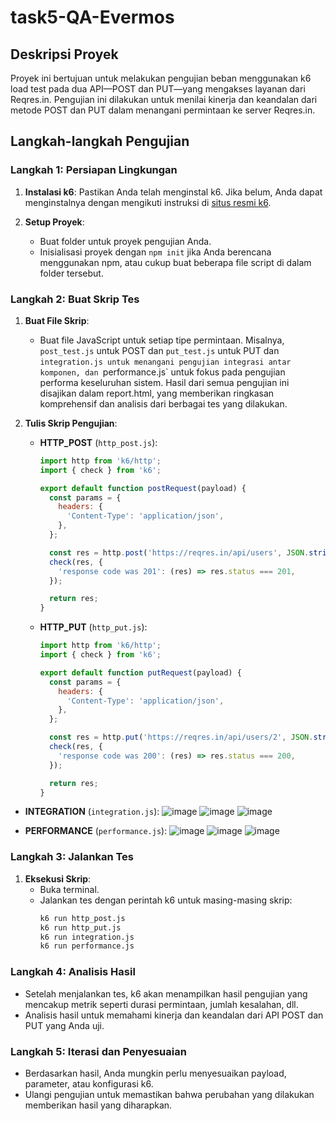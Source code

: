 # task5-QA-Evermos

## Deskripsi Proyek
Proyek ini bertujuan untuk melakukan pengujian beban menggunakan k6 load test pada dua API—POST dan PUT—yang mengakses layanan dari Reqres.in. Pengujian ini dilakukan untuk menilai kinerja dan keandalan dari metode POST dan PUT dalam menangani permintaan ke server Reqres.in.

## Langkah-langkah Pengujian

### Langkah 1: Persiapan Lingkungan
1. **Instalasi k6**:
   Pastikan Anda telah menginstal k6. Jika belum, Anda dapat menginstalnya dengan mengikuti instruksi di [situs resmi k6](https://k6.io/docs/getting-started/installation/).

2. **Setup Proyek**:
   - Buat folder untuk proyek pengujian Anda.
   - Inisialisasi proyek dengan `npm init` jika Anda berencana menggunakan npm, atau cukup buat beberapa file script di dalam folder tersebut.

### Langkah 2: Buat Skrip Tes
1. **Buat File Skrip**:
   - Buat file JavaScript untuk setiap tipe permintaan. Misalnya, `post_test.js` untuk POST dan `put_test.js` untuk PUT dan `integration.js untuk menangani pengujian integrasi antar komponen, dan `performance.js` untuk fokus pada pengujian performa keseluruhan sistem. Hasil dari semua pengujian ini disajikan dalam report.html, yang memberikan ringkasan komprehensif dan analisis dari berbagai tes yang dilakukan.

2. **Tulis Skrip Pengujian**:
   - **HTTP_POST** (`http_post.js`):
     ```javascript
     import http from 'k6/http';
     import { check } from 'k6';

     export default function postRequest(payload) {
       const params = {
         headers: {
           'Content-Type': 'application/json',
         },
       };

       const res = http.post('https://reqres.in/api/users', JSON.stringify(payload), params);
       check(res, {
         'response code was 201': (res) => res.status === 201,
       });

       return res;
     }
     ```
     
   - **HTTP_PUT** (`http_put.js`):
     ```javascript
     import http from 'k6/http';
     import { check } from 'k6';

     export default function putRequest(payload) {
       const params = {
         headers: {
           'Content-Type': 'application/json',
         },
       };

       const res = http.put('https://reqres.in/api/users/2', JSON.stringify(payload), params);
       check(res, {
         'response code was 200': (res) => res.status === 200,
       });

       return res;
     }
     ```

 - **INTEGRATION** (`integration.js`):
   ![image](https://github.com/nellyyuliaa/task5-QA-Evermos/assets/122393200/d082543d-37cc-4371-a7ba-1624514599e0)
   ![image](https://github.com/nellyyuliaa/task5-QA-Evermos/assets/122393200/72db095a-6e86-4ea5-af98-a76bf1db5b6d)
   ![image](https://github.com/nellyyuliaa/task5-QA-Evermos/assets/122393200/8645ac00-fdf6-4535-9006-2f8083ea0bd0)

- **PERFORMANCE** (`performance.js`):
![image](https://github.com/nellyyuliaa/task5-QA-Evermos/assets/122393200/2eb71d36-774a-45e2-96bf-929ccf647950)
![image](https://github.com/nellyyuliaa/task5-QA-Evermos/assets/122393200/6b0ea83c-cab2-4174-9457-d6c4fc061dc5)
![image](https://github.com/nellyyuliaa/task5-QA-Evermos/assets/122393200/5ceda602-87d5-46c1-8960-9884098c1a25)


### Langkah 3: Jalankan Tes
1. **Eksekusi Skrip**:
   - Buka terminal.
   - Jalankan tes dengan perintah k6 untuk masing-masing skrip:
     ```bash
     k6 run http_post.js
     k6 run http_put.js
     k6 run integration.js
     k6 run performance.js
     ```

### Langkah 4: Analisis Hasil
- Setelah menjalankan tes, k6 akan menampilkan hasil pengujian yang mencakup metrik seperti durasi permintaan, jumlah kesalahan, dll.
- Analisis hasil untuk memahami kinerja dan keandalan dari API POST dan PUT yang Anda uji.

### Langkah 5: Iterasi dan Penyesuaian
- Berdasarkan hasil, Anda mungkin perlu menyesuaikan payload, parameter, atau konfigurasi k6.
- Ulangi pengujian untuk memastikan bahwa perubahan yang dilakukan memberikan hasil yang diharapkan.
